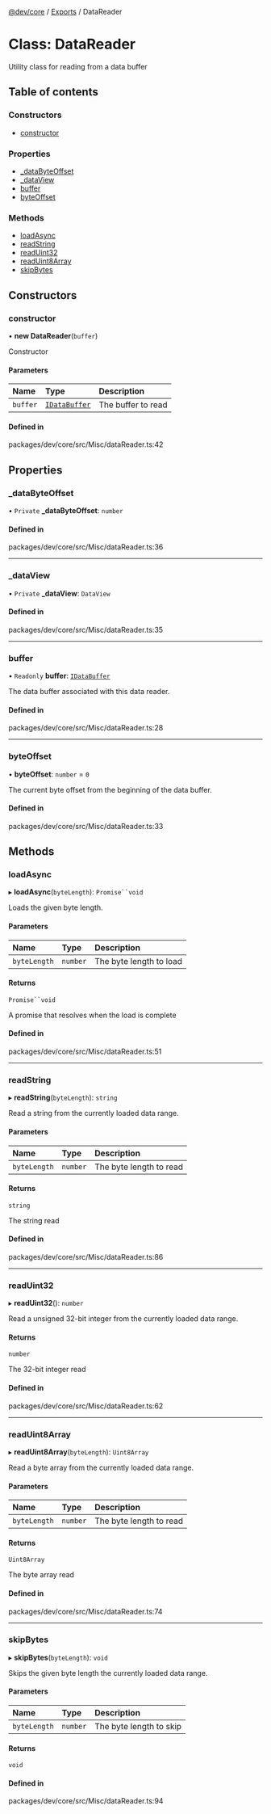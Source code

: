 [@dev/core](../README.md) / [Exports](../modules.md) / DataReader

# Class: DataReader

Utility class for reading from a data buffer

## Table of contents

### Constructors

- [constructor](DataReader.md#constructor)

### Properties

- [\_dataByteOffset](DataReader.md#_databyteoffset)
- [\_dataView](DataReader.md#_dataview)
- [buffer](DataReader.md#buffer)
- [byteOffset](DataReader.md#byteoffset)

### Methods

- [loadAsync](DataReader.md#loadasync)
- [readString](DataReader.md#readstring)
- [readUint32](DataReader.md#readuint32)
- [readUint8Array](DataReader.md#readuint8array)
- [skipBytes](DataReader.md#skipbytes)

## Constructors

### constructor

• **new DataReader**(`buffer`)

Constructor

#### Parameters

| Name | Type | Description |
| :------ | :------ | :------ |
| `buffer` | [`IDataBuffer`](../interfaces/IDataBuffer.md) | The buffer to read |

#### Defined in

packages/dev/core/src/Misc/dataReader.ts:42

## Properties

### \_dataByteOffset

• `Private` **\_dataByteOffset**: `number`

#### Defined in

packages/dev/core/src/Misc/dataReader.ts:36

___

### \_dataView

• `Private` **\_dataView**: `DataView`

#### Defined in

packages/dev/core/src/Misc/dataReader.ts:35

___

### buffer

• `Readonly` **buffer**: [`IDataBuffer`](../interfaces/IDataBuffer.md)

The data buffer associated with this data reader.

#### Defined in

packages/dev/core/src/Misc/dataReader.ts:28

___

### byteOffset

• **byteOffset**: `number` = `0`

The current byte offset from the beginning of the data buffer.

#### Defined in

packages/dev/core/src/Misc/dataReader.ts:33

## Methods

### loadAsync

▸ **loadAsync**(`byteLength`): `Promise``void`

Loads the given byte length.

#### Parameters

| Name | Type | Description |
| :------ | :------ | :------ |
| `byteLength` | `number` | The byte length to load |

#### Returns

`Promise``void`

A promise that resolves when the load is complete

#### Defined in

packages/dev/core/src/Misc/dataReader.ts:51

___

### readString

▸ **readString**(`byteLength`): `string`

Read a string from the currently loaded data range.

#### Parameters

| Name | Type | Description |
| :------ | :------ | :------ |
| `byteLength` | `number` | The byte length to read |

#### Returns

`string`

The string read

#### Defined in

packages/dev/core/src/Misc/dataReader.ts:86

___

### readUint32

▸ **readUint32**(): `number`

Read a unsigned 32-bit integer from the currently loaded data range.

#### Returns

`number`

The 32-bit integer read

#### Defined in

packages/dev/core/src/Misc/dataReader.ts:62

___

### readUint8Array

▸ **readUint8Array**(`byteLength`): `Uint8Array`

Read a byte array from the currently loaded data range.

#### Parameters

| Name | Type | Description |
| :------ | :------ | :------ |
| `byteLength` | `number` | The byte length to read |

#### Returns

`Uint8Array`

The byte array read

#### Defined in

packages/dev/core/src/Misc/dataReader.ts:74

___

### skipBytes

▸ **skipBytes**(`byteLength`): `void`

Skips the given byte length the currently loaded data range.

#### Parameters

| Name | Type | Description |
| :------ | :------ | :------ |
| `byteLength` | `number` | The byte length to skip |

#### Returns

`void`

#### Defined in

packages/dev/core/src/Misc/dataReader.ts:94
